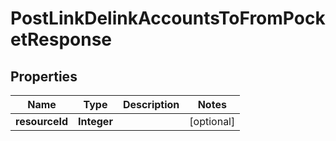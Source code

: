 
# PostLinkDelinkAccountsToFromPocketResponse

## Properties
Name | Type | Description | Notes
------------ | ------------- | ------------- | -------------
**resourceId** | **Integer** |  |  [optional]



